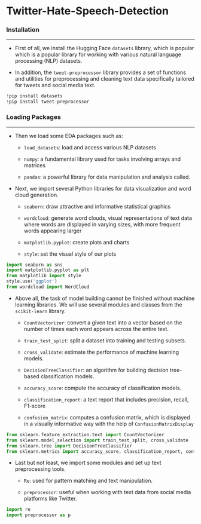 # Twitter-Hate-Speech-Detection

### Installation
---

- First of all, we install the Hugging Face `datasets` library, which is popular which is a popular library for working with various natural language processing (NLP) datasets. 

- In addition, the `tweet-preprocessor` library provides a set of functions and utilities for preprocessing and cleaning text data specifically tailored for tweets and social media text. 

```python
!pip install datasets
!pip install tweet-preprocessor
```

### Loading Packages
---

- Then we load some EDA packages such as: 
    - `load_datasets`: load and access various NLP datasets

    - `numpy`: a fundamental library used for tasks involving arrays and matrices 
    
    - `pandas`: a powerful library for data manipulation and analysis called.

- Next, we import several Python libraries for data visualization and word cloud generation. 
     - `seaborn`: draw attractive and informative statistical graphics

     - `wordcloud`: generate word clouds, visual representations of text data where words are displayed in varying sizes, with more frequent words appearing larger

     - `matplotlib.pyplot`: create plots and charts

     - `style`: set the visual style of our plots

```python
import seaborn as sns
import matplotlib.pyplot as plt
from matplotlib import style
style.use('ggplot')
from wordcloud import WordCloud
```

- Above all, the task of model building cannot be finished without machine learning libraries. We will use several modules and classes from the `scikit-learn` library. 

    - `CountVectorizer`: convert a given text into a vector based on the number of times each word appears across the entire text. 
    
    - `train_test_split`: split a dataset into training and testing subsets. 
    
    - `cross_validate`: estimate the performance of machine learning models. 
    
   - `DecisionTreeClassifier`: an algorithm for building decision tree-based classification models. 
   
   - `accuracy_score`: compute the accuracy of classification models. 
   
   - `classification_report`: a text report that includes precision, recall, F1-score 
   
   - `confusion_matrix`: computes a confusion matrix, which is displayed in a visually informative way with the help of `ConfusionMatrixDisplay`

```python
from sklearn.feature_extraction.text import CountVectorizer
from sklearn.model_selection import train_test_split, cross_validate
from sklearn.tree import DecisionTreeClassifier
from sklearn.metrics import accuracy_score, classification_report, confusion_matrix, ConfusionMatrixDisplay
```

- Last but not least, we import some modules and set up text preprocessing tools. 
    - `Re`: used for pattern matching and text manipulation. 
    
    - `preprocessor`: useful when working with text data from social media platforms like Twitter.

```python
import re
import preprocessor as p
```

